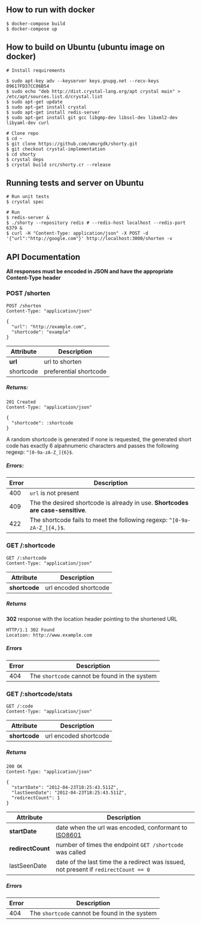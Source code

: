 ## How to run with docker

```
$ docker-compose build
$ docker-compose up
```

## How to build on Ubuntu (ubuntu image on docker)

```
# Install requirements

$ sudo apt-key adv --keyserver keys.gnupg.net --recv-keys 09617FD37CC06B54
$ sudo echo "deb http://dist.crystal-lang.org/apt crystal main" > /etc/apt/sources.list.d/crystal.list
$ sudo apt-get update
$ sudo apt-get install crystal
$ sudo apt-get install redis-server
$ sudo apt-get install git gcc libgmp-dev libssl-dev libxml2-dev libyaml-dev curl

# Clone repo
$ cd ~
$ git clone https://github.com/umurgdk/shorty.git
$ git checkout crystal-implementation
$ cd shorty
$ crystal deps
$ crystal build src/shorty.cr --release
```

## Running tests and server on Ubuntu

```
# Run unit tests
$ crystal spec

# Run
$ redis-server &
$ ./shorty --repository redis # --redis-host localhost --redis-port 6379 &
$ curl -H "Content-Type: application/json" -X POST -d '{"url":"http://google.com"}' http://localhost:3000/shorten -v
```

## API Documentation

**All responses must be encoded in JSON and have the appropriate Content-Type header**


### POST /shorten

```
POST /shorten
Content-Type: "application/json"

{
  "url": "http://example.com",
  "shortcode": "example"
}
```

Attribute | Description
--------- | -----------
**url**   | url to shorten
shortcode | preferential shortcode

##### Returns:

```
201 Created
Content-Type: "application/json"

{
  "shortcode": :shortcode
}
```

A random shortcode is generated if none is requested, the generated short code has exactly 6 alpahnumeric characters and passes the following regexp: ```^[0-9a-zA-Z_]{6}$```.

##### Errors:

Error | Description
----- | ------------
400   | ```url``` is not present
409   | The the desired shortcode is already in use. **Shortcodes are case-sensitive**.
422   | The shortcode fails to meet the following regexp: ```^[0-9a-zA-Z_]{4,}$```.


### GET /:shortcode

```
GET /:shortcode
Content-Type: "application/json"
```

Attribute      | Description
-------------- | -----------
**shortcode**  | url encoded shortcode

##### Returns

**302** response with the location header pointing to the shortened URL

```
HTTP/1.1 302 Found
Location: http://www.example.com
```

##### Errors

Error | Description
----- | ------------
404   | The ```shortcode``` cannot be found in the system

### GET /:shortcode/stats

```
GET /:code
Content-Type: "application/json"
```

Attribute      | Description
-------------- | -----------
**shortcode**  | url encoded shortcode

##### Returns

```
200 OK
Content-Type: "application/json"

{
  "startDate": "2012-04-23T18:25:43.511Z",
  "lastSeenDate": "2012-04-23T18:25:43.511Z",
  "redirectCount": 1
}
```

Attribute         | Description
--------------    | -----------
**startDate**     | date when the url was encoded, conformant to [ISO8601](http://en.wikipedia.org/wiki/ISO_8601)
**redirectCount** | number of times the endpoint ```GET /shortcode``` was called
lastSeenDate      | date of the last time the a redirect was issued, not present if ```redirectCount == 0```

##### Errors

Error | Description
----- | ------------
404   | The ```shortcode``` cannot be found in the system


